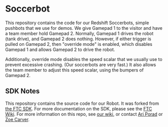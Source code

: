 # Soccerbot

This repository contains the code for our Redshift Soccerbots, simple pushbots that we use for demos. We give Gamepad 1 to the visitor and have a team member hold Gamepad 2. Normally, Gamepad 1 drives the robot (tank drive), and Gamepad 2 does nothing. However, if either trigger is pulled on Gamepad 2, then "override mode" is enabled, which disables Gamepad 1 and allows Gamepad 2 to drive the robot.

Additionally, override mode disables the speed scalar that we usually use to prevent excessive crashing. (Our soccerbots are very fast.) It also allows the team member to adjust this speed scalar, using the bumpers of Gamepad 2.

## SDK Notes

This repository contains the source code for our Robot. It was forked from [the FTC SDK](https://github.com/ftctechnh/ftc_app). For more documentation on the SDK, please see the [FTC Wiki](https://github.com/ftctechnh/ftc_app/wiki). For more information on this repo, see [our wiki](https://github.com/redshiftrobotics/ftc_app/wiki), or contact [Ari Porad](https://github.com/ariporad) or [Zoe Carver](https://github.com/pudility).
